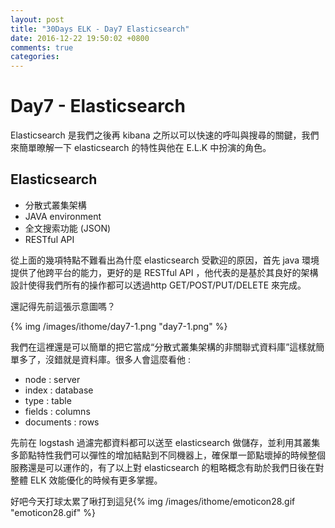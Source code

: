 ```yaml
---
layout: post
title: "30Days ELK - Day7 Elasticsearch"
date: 2016-12-22 19:50:02 +0800
comments: true
categories: 
---
```


Day7 - Elasticsearch
===

Elasticsearch 是我們之後再 kibana 之所以可以快速的呼叫與搜尋的關鍵，我們來簡單暸解一下 elasticsearch 的特性與他在 E.L.K 中扮演的角色。

## Elasticsearch
- 分散式叢集架構
- JAVA environment
- 全文搜索功能 (JSON)
- RESTful API

從上面的幾項特點不難看出為什麼 elasticsearch 受歡迎的原因，首先 java 環境提供了他跨平台的能力，更好的是 RESTful API ，他代表的是基於其良好的架構設計使得我們所有的操作都可以透過http GET/POST/PUT/DELETE 來完成。

還記得先前這張示意圖嗎？

{% img /images/ithome/day7-1.png "day7-1.png" %}

我們在這裡還是可以簡單的把它當成“分散式叢集架構的非關聯式資料庫”這樣就簡單多了，沒錯就是資料庫。很多人會這麼看他 :

- node : server
- index : database
- type : table
- fields : columns
- documents : rows

先前在 logstash 過濾完都資料都可以送至 elasticsearch 做儲存，並利用其叢集多節點特性我們可以彈性的增加結點到不同機器上，確保單一節點壞掉的時候整個服務還是可以運作的，有了以上對 elasticsearch 的粗略概念有助於我們日後在對整體 ELK 效能優化的時候有更多掌握。

好吧今天打球太累了啾打到這兒{% img /images/ithome/emoticon28.gif "emoticon28.gif" %}
